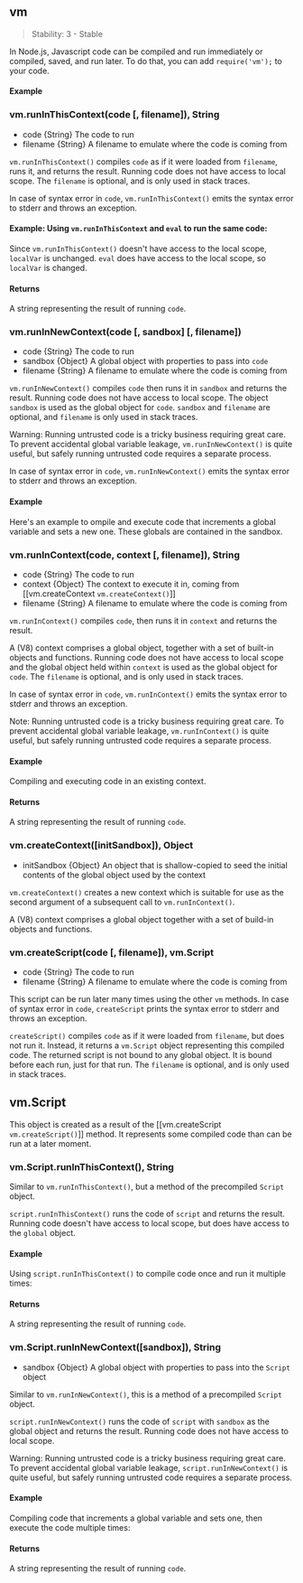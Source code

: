 ## vm

> Stability: 3 - Stable
    
In Node.js, Javascript code can be compiled and run immediately or compiled,
saved, and run later. To do that, you can add `require('vm');` to your code.

#### Example

<script src='http://snippets.c9.io/github.com/c9/nodemanual.org-examples/nodejs_ref_guide/vm/vm.js?linestart=3&lineend=0&showlines=false' defer='defer'></script>


### vm.runInThisContext(code [, filename]), String
- code {String}   The code to run
- filename {String}  A filename to emulate where the code is coming from 

`vm.runInThisContext()` compiles `code` as if it were loaded from `filename`,
runs it, and returns the result. Running code does not have access to local
scope. The `filename` is optional, and is only used in stack traces.

In case of syntax error in `code`, `vm.runInThisContext()` emits the syntax
error to stderr and throws an exception.

#### Example: Using `vm.runInThisContext` and `eval` to run the same code:

<script src='http://snippets.c9.io/github.com/c9/nodemanual.org-examples/nodejs_ref_guide/vm/vm.runInThisContext.js?linestart=3&lineend=0&showlines=false' defer='defer'></script>
Since `vm.runInThisContext()` doesn't have access to the local scope, `localVar`
is unchanged. `eval` does have access to the local scope, so `localVar` is
changed.

#### Returns

A string representing the result of running `code`.

 


### vm.runInNewContext(code [, sandbox] [, filename])
- code {String}  The code to run
- sandbox {Object}  A global object with properties to pass into `code`
- filename {String}   A filename to emulate where the code is coming from

`vm.runInNewContext()` compiles `code` then runs it in `sandbox` and returns the
result. Running code does not have access to local scope. The object `sandbox`
is used as the global object for `code`.
`sandbox` and `filename` are optional, and `filename` is only used in stack
traces.

Warning: Running untrusted code is a tricky business requiring great care.  To
prevent accidental global variable leakage, `vm.runInNewContext()` is quite
useful, but safely running untrusted code requires a separate process.

In case of syntax error in `code`, `vm.runInNewContext()` emits the syntax error
to stderr and throws an exception.

#### Example

Here's an example to ompile and execute code that increments a global variable
and sets a new one. These globals are contained in the sandbox.

<script src='http://snippets.c9.io/github.com/c9/nodemanual.org-examples/nodejs_ref_guide/vm/vm.runInNewContext.js?linestart=3&lineend=0&showlines=false' defer='defer'></script>
 


### vm.runInContext(code, context [, filename]), String
- code {String}  The code to run
- context {Object}  The context to execute it in, coming from [[vm.createContext
`vm.createContext()`]]
- filename {String}  A filename to emulate where the code is coming from

`vm.runInContext()` compiles `code`, then runs it in `context` and returns the
result.

A (V8) context comprises a global object, together with a set of built-in
objects and functions. Running code does not have access to local scope and the
global object held within `context` is used as the global object for `code`. The
`filename` is optional, and is only used in stack traces.

In case of syntax error in `code`, `vm.runInContext()` emits the syntax error to
stderr and throws an exception.

Note: Running untrusted code is a tricky business requiring great care.  To
prevent accidental global variable leakage, `vm.runInContext()` is quite useful,
but safely running untrusted code requires a separate process.

#### Example

Compiling and executing code in an existing context.

<script src='http://snippets.c9.io/github.com/c9/nodemanual.org-examples/nodejs_ref_guide/vm/vm.runInContext.js?linestart=3&lineend=0&showlines=false' defer='defer'></script>
#### Returns

A string representing the result of running `code`.

 


### vm.createContext([initSandbox]), Object
- initSandbox {Object}  An object that is shallow-copied to seed the initial
contents of the global object used by the context

`vm.createContext()` creates a new context which is suitable for use as the
second argument of a subsequent call to `vm.runInContext()`. 

A (V8) context comprises a global object together with a set of build-in objects
and functions.

 


### vm.createScript(code [, filename]), vm.Script
- code {String}  The code to run
- filename {String}  A filename to emulate where the code is coming from


This script can be run later many times using the other `vm` methods. In case of
syntax error in `code`, `createScript` prints the syntax error to stderr and
throws an exception.


`createScript()` compiles `code` as if it were loaded from `filename`, but does
not run it. Instead, it returns a `vm.Script` object representing this compiled
code. The returned script is not bound to any global object. It is bound before
each run, just for that run. The `filename` is optional, and is only used in
stack traces.

 
## vm.Script

This object is created as a result of the [[vm.createScript
`vm.createScript()`]] method. It represents some compiled code than can be run
at a later moment.




### vm.Script.runInThisContext(), String

Similar to `vm.runInThisContext()`, but a method of the precompiled `Script`
object.

`script.runInThisContext()` runs the code of `script` and returns the result.
Running code doesn't have access to local scope, but does have access to the
`global` object.

#### Example

Using `script.runInThisContext()` to compile code once and run it multiple
times:

<script src='http://snippets.c9.io/github.com/c9/nodemanual.org-examples/nodejs_ref_guide/vm/vm.Script.runInThisContext.js?linestart=3&lineend=0&showlines=false' defer='defer'></script>
#### Returns

A string representing the result of running `code`.

 


### vm.Script.runInNewContext([sandbox]), String
- sandbox {Object}  A global object with properties to pass into the `Script`
object

Similar to `vm.runInNewContext()`, this is a method of a precompiled `Script`
object.

`script.runInNewContext()` runs the code of `script` with `sandbox` as the
global object and returns the result. Running code does not have access to local
scope.

Warning: Running untrusted code is a tricky business requiring great care.  To
prevent accidental global variable leakage, `script.runInNewContext()` is quite
useful, but safely running untrusted code requires a separate process.

#### Example

Compiling code that increments a global variable and sets one, then execute the
code multiple times:

<script src='http://snippets.c9.io/github.com/c9/nodemanual.org-examples/nodejs_ref_guide/vm/vm.Script.runInNewContext.js?linestart=3&lineend=0&showlines=false' defer='defer'></script>
#### Returns

A string representing the result of running `code`.

 

